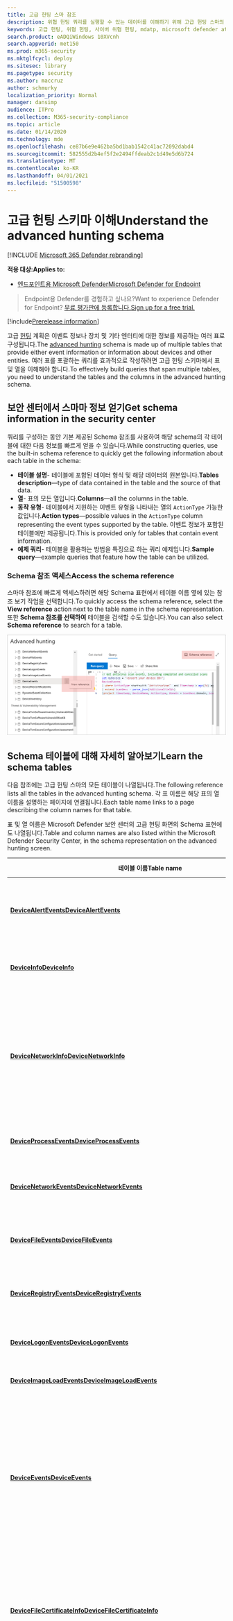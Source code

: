```yaml
---
title: 고급 헌팅 스마 참조
description: 위협 헌팅 쿼리를 실행할 수 있는 데이터를 이해하기 위해 고급 헌팅 스마의 표에 대해 자세히 알아보습니다.
keywords: 고급 헌팅, 위협 헌팅, 사이버 위협 헌팅, mdatp, microsoft defender atp, wdatp 검색, 쿼리, 원격 분석, schema 참조, kusto, 표, 데이터
search.product: eADQiWindows 10XVcnh
search.appverid: met150
ms.prod: m365-security
ms.mktglfcycl: deploy
ms.sitesec: library
ms.pagetype: security
ms.author: maccruz
author: schmurky
localization_priority: Normal
manager: dansimp
audience: ITPro
ms.collection: M365-security-compliance
ms.topic: article
ms.date: 01/14/2020
ms.technology: mde
ms.openlocfilehash: ce87b6e9e462ba5bd1bab1542c41ac72092dabd4
ms.sourcegitcommit: 582555d2b4ef5f2e2494ffdeab2c1d49e5d6b724
ms.translationtype: MT
ms.contentlocale: ko-KR
ms.lasthandoff: 04/01/2021
ms.locfileid: "51500598"
---
```

# <a name="understand-the-advanced-hunting-schema"></a><span data-ttu-id="5d310-104">고급 헌팅 스키마 이해</span><span class="sxs-lookup"><span data-stu-id="5d310-104">Understand the advanced hunting schema</span></span>

[!INCLUDE [Microsoft 365 Defender rebranding](../../includes/microsoft-defender.md)]

<span data-ttu-id="5d310-105">**적용 대상:**</span><span class="sxs-lookup"><span data-stu-id="5d310-105">**Applies to:**</span></span>
- [<span data-ttu-id="5d310-106">엔드포인트용 Microsoft Defender</span><span class="sxs-lookup"><span data-stu-id="5d310-106">Microsoft Defender for Endpoint</span></span>](https://go.microsoft.com/fwlink/?linkid=2154037)

><span data-ttu-id="5d310-107">Endpoint용 Defender를 경험하고 싶나요?</span><span class="sxs-lookup"><span data-stu-id="5d310-107">Want to experience Defender for Endpoint?</span></span> [<span data-ttu-id="5d310-108">무료 평가판에 등록합니다.</span><span class="sxs-lookup"><span data-stu-id="5d310-108">Sign up for a free trial.</span></span>](https://www.microsoft.com/microsoft-365/windows/microsoft-defender-atp?ocid=docs-wdatp-advancedhuntingref-abovefoldlink)

[!include[Prerelease information](../../includes/prerelease.md)]

<span data-ttu-id="5d310-109">고급 [헌팅](advanced-hunting-overview.md) 계획은 이벤트 정보나 장치 및 기타 엔터티에 대한 정보를 제공하는 여러 표로 구성됩니다.</span><span class="sxs-lookup"><span data-stu-id="5d310-109">The [advanced hunting](advanced-hunting-overview.md) schema is made up of multiple tables that provide either event information or information about devices and other entities.</span></span> <span data-ttu-id="5d310-110">여러 표를 포괄하는 쿼리를 효과적으로 작성하려면 고급 헌팅 스키마에서 표 및 열을 이해해야 합니다.</span><span class="sxs-lookup"><span data-stu-id="5d310-110">To effectively build queries that span multiple tables, you need to understand the tables and the columns in the advanced hunting schema.</span></span>

## <a name="get-schema-information-in-the-security-center"></a><span data-ttu-id="5d310-111">보안 센터에서 스마마 정보 얻기</span><span class="sxs-lookup"><span data-stu-id="5d310-111">Get schema information in the security center</span></span>
<span data-ttu-id="5d310-112">쿼리를 구성하는 동안 기본 제공된 Schema 참조를 사용하여 해당 schema의 각 테이블에 대한 다음 정보를 빠르게 얻을 수 있습니다.</span><span class="sxs-lookup"><span data-stu-id="5d310-112">While constructing queries, use the built-in schema reference to quickly get the following information about each table in the schema:</span></span>

- <span data-ttu-id="5d310-113">**테이블 설명**- 테이블에 포함된 데이터 형식 및 해당 데이터의 원본입니다.</span><span class="sxs-lookup"><span data-stu-id="5d310-113">**Tables description**—type of data contained in the table and the source of that data.</span></span>
- <span data-ttu-id="5d310-114">**열**- 표의 모든 열입니다.</span><span class="sxs-lookup"><span data-stu-id="5d310-114">**Columns**—all the columns in the table.</span></span>
- <span data-ttu-id="5d310-115">**동작 유형**- 테이블에서 지원하는 이벤트 유형을 나타내는 열의 `ActionType` 가능한 값입니다.</span><span class="sxs-lookup"><span data-stu-id="5d310-115">**Action types**—possible values in the `ActionType` column representing the event types supported by the table.</span></span> <span data-ttu-id="5d310-116">이벤트 정보가 포함된 테이블에만 제공됩니다.</span><span class="sxs-lookup"><span data-stu-id="5d310-116">This is provided only for tables that contain event information.</span></span>
- <span data-ttu-id="5d310-117">**예제 쿼리**- 테이블을 활용하는 방법을 특징으로 하는 쿼리 예제입니다.</span><span class="sxs-lookup"><span data-stu-id="5d310-117">**Sample query**—example queries that feature how the table can be utilized.</span></span>

### <a name="access-the-schema-reference"></a><span data-ttu-id="5d310-118">Schema 참조 액세스</span><span class="sxs-lookup"><span data-stu-id="5d310-118">Access the schema reference</span></span>
<span data-ttu-id="5d310-119">스마마 참조에 빠르게 액세스하려면  해당 Schema 표현에서 테이블 이름 옆에 있는 참조 보기 작업을 선택합니다.</span><span class="sxs-lookup"><span data-stu-id="5d310-119">To quickly access the schema reference, select the **View reference** action next to the table name in the schema representation.</span></span> <span data-ttu-id="5d310-120">또한 **Schema 참조를 선택하여** 테이블을 검색할 수도 있습니다.</span><span class="sxs-lookup"><span data-stu-id="5d310-120">You can also select **Schema reference** to search for a table.</span></span>

![포털 내 Schema 참조에 액세스하는 방법을 보여주는 이미지](images/ah-reference.png)

## <a name="learn-the-schema-tables"></a><span data-ttu-id="5d310-122">Schema 테이블에 대해 자세히 알아보기</span><span class="sxs-lookup"><span data-stu-id="5d310-122">Learn the schema tables</span></span>

<span data-ttu-id="5d310-123">다음 참조에는 고급 헌팅 스마의 모든 테이블이 나열됩니다.</span><span class="sxs-lookup"><span data-stu-id="5d310-123">The following reference lists all the tables in the advanced hunting schema.</span></span> <span data-ttu-id="5d310-124">각 표 이름은 해당 표의 열 이름을 설명하는 페이지에 연결됩니다.</span><span class="sxs-lookup"><span data-stu-id="5d310-124">Each table name links to a page describing the column names for that table.</span></span>

<span data-ttu-id="5d310-125">표 및 열 이름은 Microsoft Defender 보안 센터의 고급 헌팅 화면의 Schema 표현에도 나열됩니다.</span><span class="sxs-lookup"><span data-stu-id="5d310-125">Table and column names are also listed within the Microsoft Defender Security Center, in the schema representation on the advanced hunting screen.</span></span>

| <span data-ttu-id="5d310-126">테이블 이름</span><span class="sxs-lookup"><span data-stu-id="5d310-126">Table name</span></span> | <span data-ttu-id="5d310-127">설명</span><span class="sxs-lookup"><span data-stu-id="5d310-127">Description</span></span> |
|------------|-------------|
| <span data-ttu-id="5d310-128">**[DeviceAlertEvents](advanced-hunting-devicealertevents-table.md)**</span><span class="sxs-lookup"><span data-stu-id="5d310-128">**[DeviceAlertEvents](advanced-hunting-devicealertevents-table.md)**</span></span> | <span data-ttu-id="5d310-129">Microsoft Defender 보안 센터에 대한 알림</span><span class="sxs-lookup"><span data-stu-id="5d310-129">Alerts on Microsoft Defender Security Center</span></span> |
| <span data-ttu-id="5d310-130">**[DeviceInfo](advanced-hunting-deviceinfo-table.md)**</span><span class="sxs-lookup"><span data-stu-id="5d310-130">**[DeviceInfo](advanced-hunting-deviceinfo-table.md)**</span></span> | <span data-ttu-id="5d310-131">OS 정보를 포함한 장치 정보</span><span class="sxs-lookup"><span data-stu-id="5d310-131">Device information, including OS information</span></span> |
| <span data-ttu-id="5d310-132">**[DeviceNetworkInfo](advanced-hunting-devicenetworkinfo-table.md)**</span><span class="sxs-lookup"><span data-stu-id="5d310-132">**[DeviceNetworkInfo](advanced-hunting-devicenetworkinfo-table.md)**</span></span> | <span data-ttu-id="5d310-133">어댑터, IP 및 MAC 주소, 연결된 네트워크 및 도메인을 비롯한 장치의 네트워크 속성</span><span class="sxs-lookup"><span data-stu-id="5d310-133">Network properties of devices, including adapters, IP and MAC addresses, as well as connected networks and domains</span></span> |
| <span data-ttu-id="5d310-134">**[DeviceProcessEvents](advanced-hunting-deviceprocessevents-table.md)**</span><span class="sxs-lookup"><span data-stu-id="5d310-134">**[DeviceProcessEvents](advanced-hunting-deviceprocessevents-table.md)**</span></span> | <span data-ttu-id="5d310-135">프로세스 생성 및 관련 이벤트</span><span class="sxs-lookup"><span data-stu-id="5d310-135">Process creation and related events</span></span> |
| <span data-ttu-id="5d310-136">**[DeviceNetworkEvents](advanced-hunting-devicenetworkevents-table.md)**</span><span class="sxs-lookup"><span data-stu-id="5d310-136">**[DeviceNetworkEvents](advanced-hunting-devicenetworkevents-table.md)**</span></span> | <span data-ttu-id="5d310-137">네트워크 연결 및 관련 이벤트</span><span class="sxs-lookup"><span data-stu-id="5d310-137">Network connection and related events</span></span> |
| <span data-ttu-id="5d310-138">**[DeviceFileEvents](advanced-hunting-devicefileevents-table.md)**</span><span class="sxs-lookup"><span data-stu-id="5d310-138">**[DeviceFileEvents](advanced-hunting-devicefileevents-table.md)**</span></span> | <span data-ttu-id="5d310-139">파일 생성, 수정 및 기타 파일 시스템 이벤트</span><span class="sxs-lookup"><span data-stu-id="5d310-139">File creation, modification, and other file system events</span></span> |
| <span data-ttu-id="5d310-140">**[DeviceRegistryEvents](advanced-hunting-deviceregistryevents-table.md)**</span><span class="sxs-lookup"><span data-stu-id="5d310-140">**[DeviceRegistryEvents](advanced-hunting-deviceregistryevents-table.md)**</span></span> | <span data-ttu-id="5d310-141">레지스트리 항목 생성 및 수정</span><span class="sxs-lookup"><span data-stu-id="5d310-141">Creation and modification of registry entries</span></span> |
| <span data-ttu-id="5d310-142">**[DeviceLogonEvents](advanced-hunting-devicelogonevents-table.md)**</span><span class="sxs-lookup"><span data-stu-id="5d310-142">**[DeviceLogonEvents](advanced-hunting-devicelogonevents-table.md)**</span></span> | <span data-ttu-id="5d310-143">로그인 및 기타 인증 이벤트</span><span class="sxs-lookup"><span data-stu-id="5d310-143">Sign-ins and other authentication events</span></span> |
| <span data-ttu-id="5d310-144">**[DeviceImageLoadEvents](advanced-hunting-deviceimageloadevents-table.md)**</span><span class="sxs-lookup"><span data-stu-id="5d310-144">**[DeviceImageLoadEvents](advanced-hunting-deviceimageloadevents-table.md)**</span></span> | <span data-ttu-id="5d310-145">DLL 로딩 이벤트</span><span class="sxs-lookup"><span data-stu-id="5d310-145">DLL loading events</span></span> |
| <span data-ttu-id="5d310-146">**[DeviceEvents](advanced-hunting-deviceevents-table.md)**</span><span class="sxs-lookup"><span data-stu-id="5d310-146">**[DeviceEvents](advanced-hunting-deviceevents-table.md)**</span></span> | <span data-ttu-id="5d310-147">Microsoft Defender 바이러스 백신 및 익스플로잇 보호와 같은 보안 컨트롤에 의해 트리거되는 이벤트를 포함하여 여러 이벤트 유형</span><span class="sxs-lookup"><span data-stu-id="5d310-147">Multiple event types, including events triggered by security controls such as Microsoft Defender Antivirus and exploit protection</span></span> |
| <span data-ttu-id="5d310-148">**[DeviceFileCertificateInfo](advanced-hunting-devicefilecertificateinfo-table.md)**</span><span class="sxs-lookup"><span data-stu-id="5d310-148">**[DeviceFileCertificateInfo](advanced-hunting-devicefilecertificateinfo-table.md)**</span></span> | <span data-ttu-id="5d310-149">끝점의 인증서 확인 이벤트에서 얻은 서명된 파일의 인증서 정보</span><span class="sxs-lookup"><span data-stu-id="5d310-149">Certificate information of signed files obtained from certificate verification events on endpoints</span></span> |
| <span data-ttu-id="5d310-150">**[DeviceTvmSoftwareInventory](advanced-hunting-devicetvmsoftwareinventory-table.md)**</span><span class="sxs-lookup"><span data-stu-id="5d310-150">**[DeviceTvmSoftwareInventory](advanced-hunting-devicetvmsoftwareinventory-table.md)**</span></span> | <span data-ttu-id="5d310-151">버전 정보 및 지원 종료 상태를 포함하여 장치에 설치된 소프트웨어 인벤토리</span><span class="sxs-lookup"><span data-stu-id="5d310-151">Inventory of software installed on devices, including their version information and end-of-support status</span></span> |
| <span data-ttu-id="5d310-152">**[DeviceTvmSoftwareVulnerabilities](advanced-hunting-devicetvmsoftwarevulnerabilities-table.md)**</span><span class="sxs-lookup"><span data-stu-id="5d310-152">**[DeviceTvmSoftwareVulnerabilities](advanced-hunting-devicetvmsoftwarevulnerabilities-table.md)**</span></span> | <span data-ttu-id="5d310-153">장치에서 발견되는 소프트웨어 취약성 및 각 취약점을 해결하기 위한 사용 가능한 보안 업데이트 목록</span><span class="sxs-lookup"><span data-stu-id="5d310-153">Software vulnerabilities found on devices and the list of available security updates that address each vulnerability</span></span> |
| <span data-ttu-id="5d310-154">**[DeviceTvmSoftwareVulnerabilitiesKB](advanced-hunting-devicetvmsoftwarevulnerabilitieskb-table.md)**</span><span class="sxs-lookup"><span data-stu-id="5d310-154">**[DeviceTvmSoftwareVulnerabilitiesKB](advanced-hunting-devicetvmsoftwarevulnerabilitieskb-table.md)**</span></span> | <span data-ttu-id="5d310-155">익스플로잇 코드를 공개적으로 사용할 수 있는지를 포함하여 공개적으로 보고된 취약성에 대한 기술 자료</span><span class="sxs-lookup"><span data-stu-id="5d310-155">Knowledge base of publicly disclosed vulnerabilities, including whether exploit code is publicly available</span></span> |
| <span data-ttu-id="5d310-156">**[DeviceTvmSecureConfigurationAssessment](advanced-hunting-devicetvmsecureconfigurationassessment-table.md)**</span><span class="sxs-lookup"><span data-stu-id="5d310-156">**[DeviceTvmSecureConfigurationAssessment](advanced-hunting-devicetvmsecureconfigurationassessment-table.md)**</span></span> | <span data-ttu-id="5d310-157">장치에서 다양한 보안 구성의 상태를 나타내는 위협 및 취약성 관리 평가 이벤트</span><span class="sxs-lookup"><span data-stu-id="5d310-157">Threat & Vulnerability Management assessment events, indicating the status of various security configurations on devices</span></span> |
| <span data-ttu-id="5d310-158">**[DeviceTvmSecureConfigurationAssessmentKB](advanced-hunting-devicetvmsecureconfigurationassessmentkb-table.md)**</span><span class="sxs-lookup"><span data-stu-id="5d310-158">**[DeviceTvmSecureConfigurationAssessmentKB](advanced-hunting-devicetvmsecureconfigurationassessmentkb-table.md)**</span></span> | <span data-ttu-id="5d310-159">위협 및 취약성 관리에서 장치를 평가하기 위해 사용하는 다양한 보안 구성에 대한 기술 자료. 다양한 표준과 벤치 마크에 대한 매핑 포함</span><span class="sxs-lookup"><span data-stu-id="5d310-159">Knowledge base of various security configurations used by Threat & Vulnerability Management to assess devices; includes mappings to various standards and benchmarks</span></span> |


## <a name="related-topics"></a><span data-ttu-id="5d310-160">관련 항목</span><span class="sxs-lookup"><span data-stu-id="5d310-160">Related topics</span></span>
- [<span data-ttu-id="5d310-161">지능형 헌팅 개요</span><span class="sxs-lookup"><span data-stu-id="5d310-161">Advanced hunting overview</span></span>](advanced-hunting-overview.md)
- [<span data-ttu-id="5d310-162">쿼리 언어 배우기</span><span class="sxs-lookup"><span data-stu-id="5d310-162">Learn the query language</span></span>](advanced-hunting-query-language.md)
- [<span data-ttu-id="5d310-163">쿼리 결과로 작업</span><span class="sxs-lookup"><span data-stu-id="5d310-163">Work with query results</span></span>](advanced-hunting-query-results.md)
- [<span data-ttu-id="5d310-164">쿼리 모범 사례 적용</span><span class="sxs-lookup"><span data-stu-id="5d310-164">Apply query best practices</span></span>](advanced-hunting-best-practices.md)
- [<span data-ttu-id="5d310-165">사용자 지정 검색 개요</span><span class="sxs-lookup"><span data-stu-id="5d310-165">Custom detections overview</span></span>](overview-custom-detections.md)
- [<span data-ttu-id="5d310-166">고급 헌팅 데이터 스마마 변경 사항</span><span class="sxs-lookup"><span data-stu-id="5d310-166">Advanced hunting data schema changes</span></span>](https://techcommunity.microsoft.com/t5/microsoft-defender-atp/advanced-hunting-data-schema-changes/ba-p/1043914)
